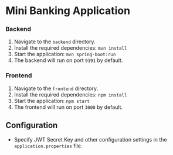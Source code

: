 # Mini Banking Application


### Backend
1. Navigate to the `backend` directory.
2. Install the required dependencies: `mvn install`
3. Start the application: `mvn spring-boot:run`
4. The backend will run on port `9191` by default.

### Frontend
1. Navigate to the `frontend` directory.
2. Install the required dependencies: `npm install`
3. Start the application: `npm start`
4. The frontend will run on port `3000` by default.

## Configuration
- Specify JWT Secret Key and other configuration settings in the `application.properties` file.
